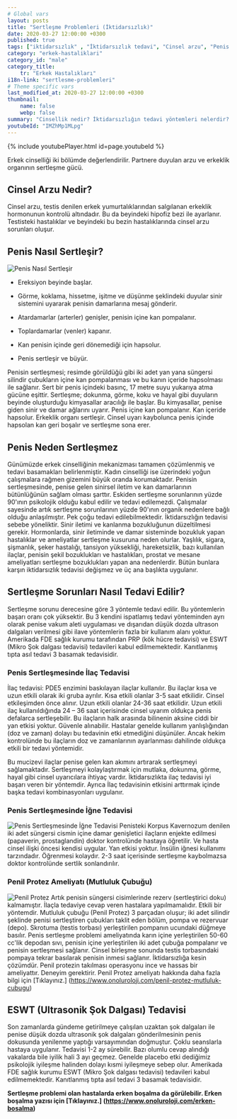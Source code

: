 ```yaml
---
# Global vars
layout: posts
title: "Sertleşme Problemleri (İktidarsızlık)"
date: 2020-03-27 12:00:00 +0300
published: true
tags: ["iktidarsızlık" , "İktidarsızlık tedavi", "Cinsel arzu", "Penis nasıl sertleşir", "Penisin sertleşme sorunları", "Sertleşme sorunu tedavisi", "iktidarsızlık çözümü" , "sertleşme sorunu çözüm" , "sertleşme problemi çözüm" , "sertleşme sorunu ameliyat" , "sertleşme sorunu iğne" , "sertleşme sorunu ilaç", "iktidarsızlık ilaç" , "iktidarsızlık iğne" , "sertleşme sorunu ESWT" , "mutluluk çubuğu", "Penil protez" , "sertleşme sorunu neden olur" , "ereksiyon sorunu" , "penis sertleşmesi" , "sertleşme problemi" , "sertleşme sorunu" , "sertleşmeme" , "penis neden sertleşmez" , "sertleşme sorunu ameliyatı" , "ereksiyon tedavi" ]
category: "erkek-hastaliklari"
category_id: "male"
category_title:
    tr: "Erkek Hastalıkları"
i18n-link: "sertlesme-problemleri"
# Theme specific vars
last_modified_at: 2020-03-27 12:00:00 +0300
thumbnail:
    name: false
    webp: false
summary: "Cinsellik nedir? İktidarsızlığın tedavi yöntemleri nelerdir? Cinsel arzu nedir? Penis nasıl sertleşir? Penisin sertleşme sorunları, Sertleşme sorunlarının tedavileri, İktidarsızlık tedavileri; ilaçla tedavi, mutluluk çubuğu, penil protez Erken boşalma ve Erken boşalma tedavisi..."
youtubeId: "IMZhMp1MLpg"
---
```

{% include youtubePlayer.html id=page.youtubeId %}




Erkek cinselliği iki bölümde değerlendirilir. Partnere duyulan arzu ve erkeklik organının sertleşme gücü.

## Cinsel Arzu Nedir?

Cinsel arzu, testis denilen erkek yumurtalıklarından salgılanan erkeklik hormonunun kontrolü altındadır. Bu da beyindeki hipofiz bezi ile ayarlanır. Testisteki hastalıklar ve beyindeki bu bezin hastalıklarında cinsel arzu sorunları oluşur.

## Penis Nasıl Sertleşir?

![Penis Nasıl Sertleşir](/assets/img/mechanism-of-penile-erection.jpeg)
* Ereksiyon beyinde başlar.

* Görme, koklama, hissetme, işitme ve düşünme şeklindeki duyular sinir sistemini uyararak penisin damarlarına mesaj gönderir.

* Atardamarlar (arterler) genişler, penisin içine kan pompalanır.

* Toplardamarlar (venler) kapanır.

* Kan penisin içinde geri dönemediği için hapsolur.

* Penis sertleşir ve büyür.

Penisin sertleşmesi; resimde görüldüğü gibi iki adet yan yana süngersi silindir çubukların içine kan pompalanması ve bu kanın içeride hapsolması ile sağlanır. Sert bir penis içindeki basınç, 17 metre suyu yukarıya atma gücüne eşittir. Sertleşme; dokunma, görme, koku ve hayal gibi duyuların beyinde oluşturduğu kimyasallar aracılığı ile başlar. Bu kimyasallar, penise giden sinir ve damar ağlarını uyarır. Penis içine kan pompalanır. Kan içeride hapsolur. Erkeklik organı sertleşir. Cinsel uyarı kaybolunca penis içinde hapsolan kan geri boşalır ve sertleşme sona erer.

## Penis Neden Sertleşmez

Günümüzde erkek cinselliğinin mekanizması tamamen çözümlenmiş ve tedavi basamakları belirlenmiştir. Kadın cinselliği ise üzerindeki yoğun çalışmalara rağmen gizemini büyük oranda korumaktadır. Penisin sertleşmesinde, penise gelen sinirsel iletim ve kan damarlarının bütünlüğünün sağlam olması şarttır. Eskiden sertleşme sorunlarının yüzde 90'ının psikolojik olduğu kabul edilir ve tedavi edilemezdi. Çalışmalar sayesinde artık sertleşme sorunlarının yüzde 90'ının organik nedenlere bağlı olduğu anlaşılmıştır. Pek çoğu tedavi edilebilmektedir. İktidarsızlığın tedavisi sebebe yöneliktir. Sinir iletimi ve kanlanma bozukluğunun düzeltilmesi gerekir. Hormonlarda, sinir iletiminde ve damar sisteminde bozukluk yapan hastalıklar ve ameliyatlar sertleşme kusuruna neden olurlar. Yaşlılık, sigara, şişmanlık, şeker hastalığı, tansiyon yüksekliği, hareketsizlik, bazı kullanılan ilaçlar, penisin şekil bozuklukları ve hastalıkları, prostat ve mesane ameliyatları sertleşme bozuklukları yapan ana nedenlerdir. Bütün bunlara karşın iktidarsızlık tedavisi değişmez ve üç ana başlıkta uygulanır.

## Sertleşme Sorunları Nasıl Tedavi Edilir?

Sertleşme sorunu derecesine göre 3 yöntemle tedavi edilir. Bu yöntemlerin başarı oranı çok yüksektir. Bu 3 kendini ispatlamış tedavi yönteminden ayrı olarak penise vakum aleti uygulaması ve dışarıdan düşük dozda ultrason dalgaları verilmesi gibi ilave yöntemlerin fazla bir kullanım alanı yoktur. Amerikada FDE sağlık kurumu tarafından PRP (kök hücre tedavisi) ve ESWT (Mikro Şok dalgası tedavisi) tedavileri kabul edilmemektedir. Kanıtlanmış tıpta asıl tedavi 3 basamak tedavisidir.

### Penis Sertleşmesinde İlaç Tedavisi

İlaç tedavisi: PDE5 enzimini baskılayan ilaçlar kullanılır. Bu ilaçlar kısa ve uzun etkili olarak iki gruba ayrılır. Kısa etkili olanlar 3-5 saat etkilidir. Cinsel etkileşimden önce alınır. Uzun etkili olanlar 24-36 saat etkilidir. Uzun etkili ilaç kullanıldığında 24 – 36 saat içerisinde cinsel uyarım oldukça penis defalarca sertleşebilir. Bu ilaçların halk arasında bilinenin aksine ciddi bir yan etkisi yoktur. Güvenle alınabilir. Hastalar genelde kullanım yanlışlığından (doz ve zaman) dolayı bu tedavinin etki etmediğini düşünüler. Ancak hekim kontrolünde bu ilaçların doz ve zamanlarının ayarlanması dahilinde oldukça etkili bir tedavi yöntemidir.

​Bu mucizevi ilaçlar penise gelen kan akımını artırarak sertleşmeyi sağlamaktadır. Sertleşmeyi kolaylaştırmak için mutlaka, dokunma, görme, hayal gibi cinsel uyarıcılara ihtiyaç vardır. İktidarsızlıkta ilaç tedavisi iyi başarı veren bir yöntemdir. Ayrıca İlaç tedavisinin etkisini arttırmak içinde başka tedavi kombinasyonları uygulanır.


### Penis Sertleşmesinde İğne Tedavisi

![Penis Sertleşmesinde İğne Tedavisi](/assets/img/intracavernous-injection-therapy.jpeg)
Penisteki Korpus Kavernozum denilen iki adet süngersi cismin içine damar genişletici ilaçların enjekte edilmesi (papaverin, prostaglandin) doktor kontrolünde hastaya öğretilir. Ve hasta cinsel ilişki öncesi kendisi uygular. Yan etkisi yoktur. İnsülin iğnesi kullanımı tarzındadır. Öğrenmesi kolaydır. 2-3 saat içerisinde sertleşme kaybolmazsa doktor kontrolünde sertlik sonlandırılır.

### Penil Protez Ameliyatı (Mutluluk Çubuğu)

![Penil Protez](/assets/img/my00358_im03857_m7_penileimplant2thu_jpeg.jpeg)
Artık penisin süngersi cisimlerinde rezerv (sertleştirici doku) kalmamıştır. İlaçla tedaviye cevap veren hastalara yapılmamalıdır. Etkili bir yöntemdir. Mutluluk çubuğu (Penil Protez) 3 parçadan oluşur; iki adet silindir şeklinde penisi sertleştiren çubukları taklit eden bölüm, pompa ve rezervuar (depo).  Skrotuma (testis torbası) yerleştirilen pompanın ucundaki düğmeye basılır. Penis sertleşme problemi ameliyatında karın içine yerleştirilen 50-60 cc'lik depodan sıvı, penisin içine yerleştirilen iki adet çubuğa pompalanır ve penisin sertleşmesi sağlanır. Cinsel birleşme sonunda testis torbasındaki pompaya tekrar basılarak penisin inmesi sağlanır. İktidarsızlığa kesin çözümdür. Penil protezin takılması operasyonu ince ve hassas bir ameliyattır. Deneyim gerektirir.  Penil Protez ameliyatı hakkında daha fazla bilgi için [Tıklayınız.] (https://www.onoluroloji.com/penil-protez-mutluluk-cubugu)

## ESWT (Ultrasonik Şok Dalgası) Tedavisi

Son zamanlarda gündeme getirilmeye çalışılan uzaktan şok dalgaları ile penise düşük dozda ultrasonik şok dalgaları gönderilmesinin penis dokusunda yenilenme yaptığı varsayımından doğmuştur. Çoklu seanslarla hastaya uygulanır. Tedavisi 1-2 ay sürebilir.  Bazı olumlu cevap alındığı vakalarda bile iyilik hali 3 ayı geçmez. Genelde placebo etki dediğimiz psikolojik iyileşme halinden dolayı kısmi iyileşmeye sebep olur.  Amerikada FDE sağlık kurumu ESWT (Mikro Şok dalgası tedavisi) tedavileri kabul edilmemektedir. Kanıtlanmış tıpta asıl tedavi 3 basamak tedavisidir.

**Sertleşme problemi olan hastalarda erken boşalma da görülebilir. Erken boşalma yazısı için [Tıklayınız.] (https://www.onoluroloji.com/erken-bosalma)**
